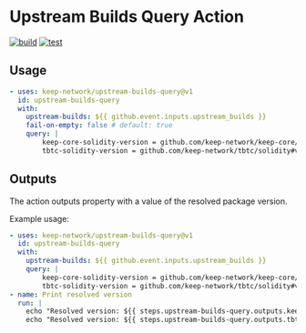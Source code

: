 # Upstream Builds Query Action

[![build](https://github.com/keep-network/upstream-builds-query/actions/workflows/build.yml/badge.svg)](https://github.com/keep-network/upstream-builds-query/actions/workflows/build.yml)
[![test](https://github.com/keep-network/upstream-builds-query/actions/workflows/test.yml/badge.svg)](https://github.com/keep-network/upstream-builds-query/actions/workflows/test.yml)

<!-- TODO: Write documentation -->
## Usage

<!-- prettier-ignore-start -->
```yaml
- uses: keep-network/upstream-builds-query@v1
  id: upstream-builds-query
  with:
    upstream-builds: ${{ github.event.inputs.upstream_builds }}
    fail-on-empty: false # default: true
    query: |
        keep-core-solidity-version = github.com/keep-network/keep-core/solidity#version
        tbtc-solidity-version = github.com/keep-network/tbtc/solidity#version
```
<!-- prettier-ignore-end -->

## Outputs

The action outputs property with a value of the resolved package version.

Example usage:

```yaml
- uses: keep-network/upstream-builds-query@v1
  id: upstream-builds-query
  with:
    upstream-builds: ${{ github.event.inputs.upstream_builds }}
    query: |
        keep-core-solidity-version = github.com/keep-network/keep-core/solidity#version
        tbtc-solidity-version = github.com/keep-network/tbtc/solidity#version
- name: Print resolved version
  run: |
    echo "Resolved version: ${{ steps.upstream-builds-query.outputs.keep-core-solidity-version }}"
    echo "Resolved version: ${{ steps.upstream-builds-query.outputs.tbtc-solidity-version }}"
```
